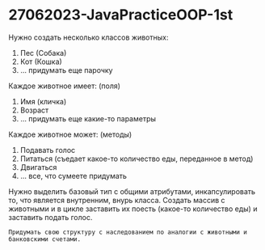 # 27062023-JavaPracticeOOP-1st

Нужно создать несколько классов животных:
1. Пес (Собака)
2. Кот (Кошка)
3. ... придумать еще парочку

Каждое животное имеет: (поля)
1. Имя (кличка)
2. Возраст
3. ... придумать еще какие-то параметры

Каждое животное может: (методы)
1. Подавать голос
2. Питаться (съедает какое-то количество еды, переданное в метод)
3. Двигаться
4. ... все, что сумеете придумать

Нужно выделить базовый тип с общими атрибутами, инкапсулировать то, что является внутренним, внурь класса.
Создать массив с животными и в цикле заставить их поесть (какое-то количество еды) и заставить подать голос.

    Придумать свою структуру с наследованием по аналогии с животными и банковскими счетами.

